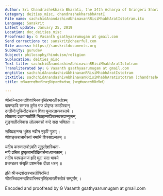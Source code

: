 ```yaml
---
Author: Sri Chandrashekhara Bharati, the 34th Acharya of Sringeri Sharada Peetham
Category: deities_misc, chandrashekharabhAratI
File name: sachchidAnandashivAbhinavanRRisiMhabhAratIstotram.itx
Language: Sanskrit
Latest update: January 25, 2019
Location: doc_deities_misc
Proofread by: G Vasanth gsathyaarumugam at gmail.com
Send corrections to: sanskrit@cheerful.com
Site access: https://sanskritdocuments.org
SubDeity: gurudev
Subject: philosophy/hinduism/religion
Sublocation: deities_misc
Text title: sachchidAnandashivAbhinavanRRisiMhabhAratIstotram
Transliterated by: G Vasanth gsathyaarumugam at gmail.com
engtitle: sachchidAnandashivAbhinavanRRisiMhabhAratIstotram
itxtitle: sachchidAnandashivAbhinavanRRisiMhabhAratIstotram (chandrashekharabhAratIvirachitaM)
title: सच्चिदानन्दशिवाभिनवनृसिंहभारतीस्तोत्रम् (चन्द्रशेखरभारतीविरचितं)

---
```

  
 श्रीसच्चिदानन्दशिवाभिनवनृसिंहभारतीस्तोत्रम्   
पाषण्डादि समस्त दुर्मत गज प्रोद्दण्ड कण्ठीरवान्  
     दन्तीन्देन्दुकिरीटचक्रग शिवा पूजारतान्स्वस्तये ।  
लोकस्य प्रथमानकीर्ति निवहान्सञ्चित्स्वरूपान्गुरून्  
     तुङ्गातीरनिवास लोलमनसो वन्दे सदा भक्तितः ॥  
  
सच्चिदानन्द भूतेश नवीन नृहरिं गुरुम् ।  
श्रीशङ्कराचार्यरूपं नमामि शिरसाऽन्वहम् ॥  
  
यदीय करुणालवोऽवति सुदूरदेशस्थिता-  
     नपि प्रचित दुष्कृतानविदितार्चनाध्यानकान् ।  
तदीय पदपङ्कजं हृदि मुदा सदा भावये  
     प्रचण्डतर संसृति प्रशमनैक दीक्षा धरम् ॥  
  
इति श्रीचन्द्रशेखरभारतीविरचितं  
    श्रीसच्चिदानन्दशिवाभिनवनृसिंहभारतीस्तोत्रं सम्पूर्णम् ।  
  
  
  
Encoded and proofread by G Vasanth gsathyaarumugam at gmail.com  
  
